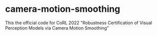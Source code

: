 # camera-motion-smoothing
This the official code for CoRL 2022 "Robustness Certification of Visual Perception Models via Camera Motion Smoothing"
